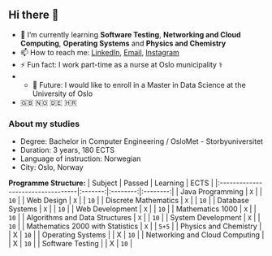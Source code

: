 ## Hi there 👋


- 🌱 I’m currently learning **Software Testing**, **Networking and Cloud Computing**, **Operating Systems** and **Physics and Chemistry**
- 📫 How to reach me: [LinkedIn](https://www.linkedin.com/in/aleksandarperendic/ "LinkedIn - Aleksandar Perendic "), [Email](mailto:sasaperendic@live.com?subject=[GitHub]%20Contact%20form), [Instagram](https://www.instagram.com/aleksanderp7 "Instagram - Aleksandar Perendic ")
- ⚡ Fun fact: I work part-time as a nurse at Oslo municipality ⚕️
- - 🔭 Future: I would like to enroll in a Master in Data Science at the University of Oslo
-  🇬🇧 🇳🇴 🇩🇪 🇭🇷

### About my studies
-  Degree: Bachelor in Computer Engineering / OsloMet - Storbyuniversitet
-  Duration: 3 years, 180 ECTS
-  Language of instruction: Norwegian
-  City: Oslo, Norway

**Programme Structure:**
| Subject                           | Passed  | Learning | ECTS     |
|:----------------------------------|:-------:|:--------:|:--------:|
| Java Programming                  |   `X`   |          |   `10`   |
| Web Design                        |   `X`   |          |   `10`   |
| Discrete Mathematics              |   `X`   |          |   `10`   |
| Database Systems                  |   `X`   |          |   `10`   |
| Web Development                   |   `X`   |          |   `10`   |
| Mathematics 1000                  |   `X`   |          |   `10`   |
| Algorithms and Data Structures    |   `X`   |          |   `10`   |
| System Development                |   `X`   |          |   `10`   |
| Mathematics 2000 with Statistics  |   `X`   |          |   `5+5`  |
| Physics and Chemistry             |         |     X    |   `10`   |
| Operating Systems                 |         |     X    |   `10`   |
| Networking and Cloud Computing    |         |     X    |   `10`   |
| Software Testing                  |         |     X    |   `10`   |



<!-- 
- 🔭 I’m currently working on ...
- 🌱 I’m currently learning **Algorithms and data structure** and **System development**
- 👯 I’m looking to collaborate on ...
- 🤔 I’m looking for help with ...
- 💬 Ask me about ...
- 😄 Pronouns: ...
--!>
